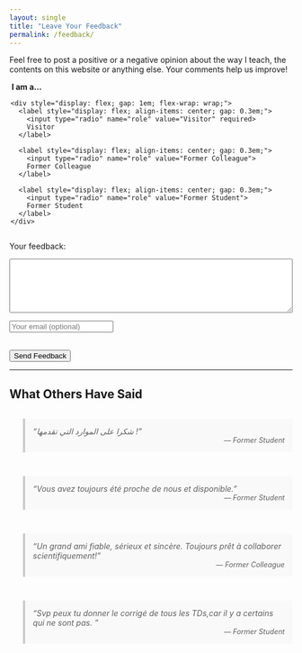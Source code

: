 ```yaml
---
layout: single
title: "Leave Your Feedback"
permalink: /feedback/
---
```


Feel free to post a positive or a negative opinion about the way I teach, the contents on this website or anything else.
Your comments help us improve!

<!-- modify this form HTML and place wherever you want your form -->
<form action="https://formspree.io/f/mzzrpoor" method="POST">
  <fieldset style="border: none; padding: 0; margin-bottom: 1em;">
    <legend style="font-weight: bold;">I am a…</legend>
    
    <div style="display: flex; gap: 1em; flex-wrap: wrap;">
      <label style="display: flex; align-items: center; gap: 0.3em;">
        <input type="radio" name="role" value="Visitor" required>
        Visitor
      </label>
      
      <label style="display: flex; align-items: center; gap: 0.3em;">
        <input type="radio" name="role" value="Former Colleague">
        Former Colleague
      </label>

      <label style="display: flex; align-items: center; gap: 0.3em;">
        <input type="radio" name="role" value="Former Student">
        Former Student
      </label>
    </div>
  </fieldset>

  <label for="message">Your feedback:</label><br>
  <textarea id="message" name="message" rows="6" style="width:100%" required></textarea><br>

  <!-- optional if you ever want to reply:
       visitors can leave an email, but they don’t have to -->
  <input type="email" name="_replyto" placeholder="Your email (optional)"><br><br>

  <button type="submit">Send Feedback</button>
</form>

<hr>

<h2>What Others Have Said</h2>

<div style="display: flex; flex-direction: column; gap: 1em; margin-top: 1em;">
  <blockquote style="font-style: italic; background: #f9f9f9; padding: 1em; border-left: 4px solid #ccc;">
    “شكرا على الموارد التي تقدمها !”
    <footer style="text-align: right; font-size: 0.9em;">— Former Student</footer>
  </blockquote>

  <blockquote style="font-style: italic; background: #f9f9f9; padding: 1em; border-left: 4px solid #ccc;">
    “Vous avez toujours été proche de nous et disponible.”
    <footer style="text-align: right; font-size: 0.9em;">— Former Student</footer>
  </blockquote>

  <blockquote style="font-style: italic; background: #f9f9f9; padding: 1em; border-left: 4px solid #ccc;">
    “Un grand ami fiable, sérieux et sincère. Toujours prêt à collaborer scientifiquement!”
    <footer style="text-align: right; font-size: 0.9em;">— Former Colleague</footer>
  </blockquote>
  <blockquote style="font-style: italic; background: #f9f9f9; padding: 1em; border-left: 4px solid #ccc;">
    “Svp peux tu donner le corrigé de tous les TDs,car il y a certains qui ne sont pas. ”
    <footer style="text-align: right; font-size: 0.9em;">— Former Student</footer>
  </blockquote>
</div>

